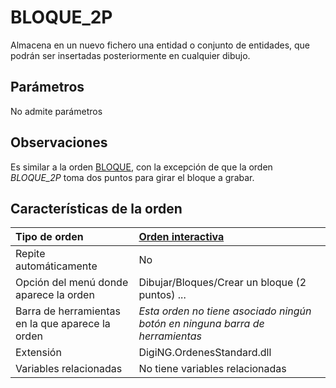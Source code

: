 # BLOQUE\_2P

Almacena en un nuevo fichero una entidad o conjunto de entidades, que podrán ser insertadas posteriormente en cualquier dibujo.

## Parámetros

No admite parámetros

## Observaciones

Es similar a la orden [BLOQUE](/digi3d-net/referencia/digi3d.net/ventana-de-dibujo/ordenes/b/BLOQUE.html), con la excepción de que la orden _BLOQUE\_2P_ toma dos puntos para girar el bloque a grabar.

## Características de la orden

| Tipo de orden | [Orden interactiva](bloque-2p.md) |
| :--- | :--- |
| Repite automáticamente | No |
| Opción del menú donde aparece la orden | Dibujar/Bloques/Crear un bloque \(2 puntos\) ... |
| Barra de herramientas en la que aparece la orden | _Esta orden no tiene asociado ningún botón en ninguna barra de herramientas_ |
| Extensión | DigiNG.OrdenesStandard.dll |
| Variables relacionadas | No tiene variables relacionadas |

